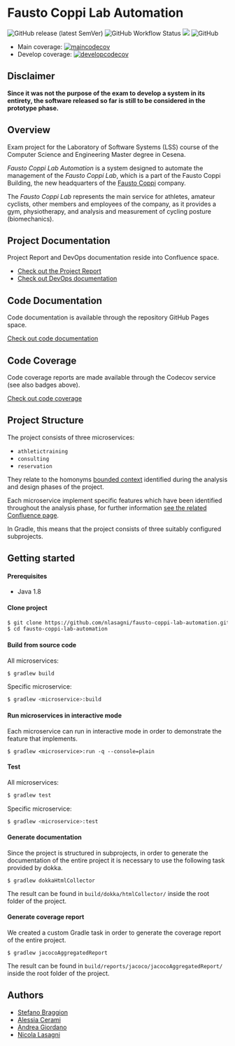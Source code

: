 # Fausto Coppi Lab Automation

![GitHub release (latest SemVer)](https://img.shields.io/github/v/release/nlasagni/fausto-coppi-lab-automation)
![GitHub Workflow Status](https://img.shields.io/github/workflow/status/nlasagni/fausto-coppi-lab-automation/workflow)
<a href="https://nlasagni.github.io/fausto-coppi-lab-automation/fausto-coppi-lab-automation/"><img src="https://img.shields.io/badge/docs%20by-Dokka-green.svg"/></a>
![GitHub](https://img.shields.io/github/license/nlasagni/fausto-coppi-lab-automation)

- Main coverage: [![maincodecov](https://codecov.io/gh/nlasagni/fausto-coppi-lab-automation/branch/main/graph/badge.svg)](https://codecov.io/gh/nlasagni/fausto-coppi-lab-automation/branch/main)
- Develop coverage: [![developcodecov](https://codecov.io/gh/nlasagni/fausto-coppi-lab-automation/branch/develop/graph/badge.svg)](https://codecov.io/gh/nlasagni/fausto-coppi-lab-automation/branch/develop)

## Disclaimer

**Since it was not the purpose of the exam to develop a system in its entirety, the software released so far is still 
to be considered in the prototype phase.**

## Overview

Exam project for the Laboratory of Software Systems (LSS) course of the Computer Science and Engineering Master degree 
in Cesena. 

*Fausto Coppi Lab Automation* is a system designed to automate the management of the *Fausto Coppi Lab*, which is a
part of the Fausto Coppi Building, the new headquarters of the [Fausto Coppi](https://gcfaustocoppi.it/) company.

The *Fausto Coppi Lab* represents the main service for athletes, amateur cyclists, other members and employees of the 
company, as it provides a gym, physiotherapy, and analysis and measurement of cycling posture (biomechanics).

## Project Documentation

Project Report and DevOps documentation reside into Confluence space.

- [Check out the Project Report](https://stefanobraggion.atlassian.net/wiki/spaces/LSS/overview)
- [Check out DevOps documentation](https://stefanobraggion.atlassian.net/l/c/qVfgiRaV "Confluence DevOps page")

## Code Documentation

Code documentation is available through the repository GitHub Pages space.

[Check out code documentation](https://nlasagni.github.io/fausto-coppi-lab-automation/fausto-coppi-lab-automation/)

## Code Coverage

Code coverage reports are made available through the Codecov service (see also badges above).

[Check out code coverage](https://app.codecov.io/gh/nlasagni/fausto-coppi-lab-automation)

## Project Structure

The project consists of three microservices:

- `athletictraining`
- `consulting`
- `reservation`

They relate to the homonyms [bounded context](https://stefanobraggion.atlassian.net/l/c/WhJSfiwp) identified during the 
analysis and design phases of the project.

Each microservice implement specific features which have been identified throughout the analysis phase, 
for further information [see the related Confluence page](https://stefanobraggion.atlassian.net/l/c/1zHykXhG).

In Gradle, this means that the project consists of three suitably configured subprojects.

## Getting started

#### Prerequisites

- Java 1.8

#### Clone project

```bash
$ git clone https://github.com/nlasagni/fausto-coppi-lab-automation.git
$ cd fausto-coppi-lab-automation
```

#### Build from source code

All microservices:

```bash
$ gradlew build
```

Specific microservice:

```bash
$ gradlew <microservice>:build
```

#### Run microservices in interactive mode

Each microservice can run in interactive mode in order to demonstrate the feature that implements.

```
$ gradlew <microservice>:run -q --console=plain
```

#### Test

All microservices:

```bash
$ gradlew test
```

Specific microservice:

```bash
$ gradlew <microservice>:test
```

#### Generate documentation

Since the project is structured in subprojects, in order to generate the documentation of the entire project 
it is necessary to use the following task provided by dokka.

```
$ gradlew dokkaHtmlCollector
```

The result can be found in `build/dokka/htmlCollector/` inside the root folder 
of the project.

#### Generate coverage report

We created a custom Gradle task in order to generate the coverage report of the entire project.

```
$ gradlew jacocoAggregatedReport
```

The result can be found in `build/reports/jacoco/jacocoAggregatedReport/` inside the root folder
of the project.

## Authors
- [Stefano Braggion](https://github.com/sbraggion)
- [Alessia Cerami](https://github.com/NarcAle)
- [Andrea Giordano](https://github.com/Giordo94)
- [Nicola Lasagni](https://github.com/nlasagni)